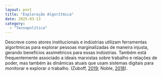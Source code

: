 ```yaml
---
layout: post
title: "Exploração Algorítmica"
date: 2025-03-13
category:
  - "Tecnopolítica"
---
```

Descreve como atores institucionais e indústrias utilizam ferramentas algorítmicas para explorar pessoas marginalizadas de maneira injusta, gerando benefícios assimétricos para essas indústrias. Também está frequentemente associado a ideais marxistas sobre trabalho e relações de poder, mas também às dinâmicas atuais que usam sistemas digitais para monitorar e explorar o trabalho. (Zuboff, [2019](https://www.taylorfrancis.com/chapters/edit/10.4324/9781003320609-27/age-surveillance-capitalism-shoshana-zuboff); Noble, [2018](https://www.degruyter.com/document/doi/10.18574/nyu/9781479833641.001.0001/html)).
